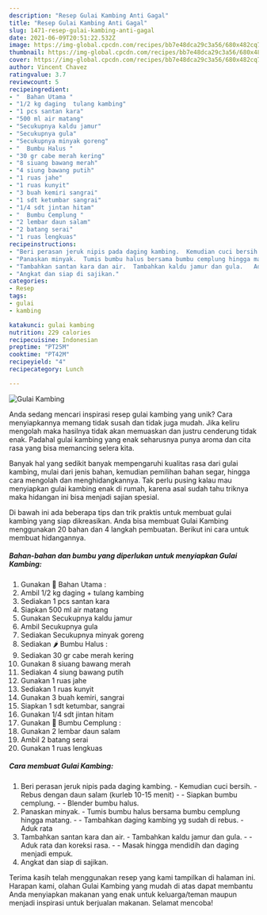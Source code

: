 ```yaml
---
description: "Resep Gulai Kambing Anti Gagal"
title: "Resep Gulai Kambing Anti Gagal"
slug: 1471-resep-gulai-kambing-anti-gagal
date: 2021-06-09T20:51:22.532Z
image: https://img-global.cpcdn.com/recipes/bb7e48dca29c3a56/680x482cq70/gulai-kambing-foto-resep-utama.jpg
thumbnail: https://img-global.cpcdn.com/recipes/bb7e48dca29c3a56/680x482cq70/gulai-kambing-foto-resep-utama.jpg
cover: https://img-global.cpcdn.com/recipes/bb7e48dca29c3a56/680x482cq70/gulai-kambing-foto-resep-utama.jpg
author: Vincent Chavez
ratingvalue: 3.7
reviewcount: 5
recipeingredient:
- "  Bahan Utama "
- "1/2 kg daging  tulang kambing"
- "1 pcs santan kara"
- "500 ml air matang"
- "Secukupnya kaldu jamur"
- "Secukupnya gula"
- "Secukupnya minyak goreng"
- "  Bumbu Halus "
- "30 gr cabe merah kering"
- "8 siuang bawang merah"
- "4 siung bawang putih"
- "1 ruas jahe"
- "1 ruas kunyit"
- "3 buah kemiri sangrai"
- "1 sdt ketumbar sangrai"
- "1/4 sdt jintan hitam"
- "  Bumbu Cemplung "
- "2 lembar daun salam"
- "2 batang serai"
- "1 ruas lengkuas"
recipeinstructions:
- "Beri perasan jeruk nipis pada daging kambing.  Kemudian cuci bersih.  Rebus dengan daun salam (kurleb 10-15 menit)  Siapkan bumbu cemplung.  Blender bumbu halus."
- "Panaskan minyak.  Tumis bumbu halus bersama bumbu cemplung hingga matang.  Tambahkan daging kambing yg sudah di rebus.  Aduk rata"
- "Tambahkan santan kara dan air.  Tambahkan kaldu jamur dan gula.   Aduk rata dan koreksi rasa.   Masak hingga mendidih dan daging menjadi empuk."
- "Angkat dan siap di sajikan."
categories:
- Resep
tags:
- gulai
- kambing

katakunci: gulai kambing 
nutrition: 229 calories
recipecuisine: Indonesian
preptime: "PT25M"
cooktime: "PT42M"
recipeyield: "4"
recipecategory: Lunch

---
```



![Gulai Kambing](https://img-global.cpcdn.com/recipes/bb7e48dca29c3a56/680x482cq70/gulai-kambing-foto-resep-utama.jpg)

Anda sedang mencari inspirasi resep gulai kambing yang unik? Cara menyiapkannya memang tidak susah dan tidak juga mudah. Jika keliru mengolah maka hasilnya tidak akan memuaskan dan justru cenderung tidak enak. Padahal gulai kambing yang enak seharusnya punya aroma dan cita rasa yang bisa memancing selera kita.

Banyak hal yang sedikit banyak mempengaruhi kualitas rasa dari gulai kambing, mulai dari jenis bahan, kemudian pemilihan bahan segar, hingga cara mengolah dan menghidangkannya. Tak perlu pusing kalau mau menyiapkan gulai kambing enak di rumah, karena asal sudah tahu triknya maka hidangan ini bisa menjadi sajian spesial.




Di bawah ini ada beberapa tips dan trik praktis untuk membuat gulai kambing yang siap dikreasikan. Anda bisa membuat Gulai Kambing menggunakan 20 bahan dan 4 langkah pembuatan. Berikut ini cara untuk membuat hidangannya.

<!--inarticleads1-->

##### Bahan-bahan dan bumbu yang diperlukan untuk menyiapkan Gulai Kambing:

1. Gunakan  🥩 Bahan Utama :
1. Ambil 1/2 kg daging + tulang kambing
1. Sediakan 1 pcs santan kara
1. Siapkan 500 ml air matang
1. Gunakan Secukupnya kaldu jamur
1. Ambil Secukupnya gula
1. Sediakan Secukupnya minyak goreng
1. Sediakan  🌶 Bumbu Halus :
1. Sediakan 30 gr cabe merah kering
1. Gunakan 8 siuang bawang merah
1. Sediakan 4 siung bawang putih
1. Gunakan 1 ruas jahe
1. Sediakan 1 ruas kunyit
1. Gunakan 3 buah kemiri, sangrai
1. Siapkan 1 sdt ketumbar, sangrai
1. Gunakan 1/4 sdt jintan hitam
1. Gunakan  🍃 Bumbu Cemplung :
1. Gunakan 2 lembar daun salam
1. Ambil 2 batang serai
1. Gunakan 1 ruas lengkuas




<!--inarticleads2-->

##### Cara membuat Gulai Kambing:

1. Beri perasan jeruk nipis pada daging kambing.  - Kemudian cuci bersih.  - Rebus dengan daun salam (kurleb 10-15 menit) -  - Siapkan bumbu cemplung. -  - Blender bumbu halus.
1. Panaskan minyak.  - Tumis bumbu halus bersama bumbu cemplung hingga matang. -  - Tambahkan daging kambing yg sudah di rebus.  - Aduk rata
1. Tambahkan santan kara dan air.  - Tambahkan kaldu jamur dan gula.  -  - Aduk rata dan koreksi rasa.  -  - Masak hingga mendidih dan daging menjadi empuk.
1. Angkat dan siap di sajikan.




Terima kasih telah menggunakan resep yang kami tampilkan di halaman ini. Harapan kami, olahan Gulai Kambing yang mudah di atas dapat membantu Anda menyiapkan makanan yang enak untuk keluarga/teman maupun menjadi inspirasi untuk berjualan makanan. Selamat mencoba!
